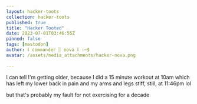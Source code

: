 ```yaml
---
layout: hacker-toots
collection: hacker-toots
published: true
title: "Hacker Tooted"
date: 2023-07-01T03:46:55Z
pinned: false
tags: [mastodon]
author: ⸸ commander ░ nova ⸸ :~$
avatar: /assets/media_attachments/hacker-nova.png

---
```


<p>I can tell I&#39;m getting older, because I did a 15 minute workout at 10am which has left my lower back in pain and my arms and legs stiff, still, at 11:46pm lol</p><p>but that&#39;s probably my fault for not exercising for a decade</p>


